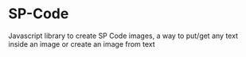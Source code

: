 # SP-Code
Javascript library to create SP Code images, a way to put/get any text inside an image or create an image from text
